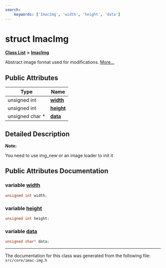 ```yaml
---
search:
    keywords: ['ImacImg', 'width', 'height', 'data']
---
```


# struct ImacImg

[**Class List**](annotated.md) **>** [**ImacImg**](struct_imac_img.md)


Abstract image format used for modifications. [More...](#detailed-description)
## Public Attributes

|Type|Name|
|-----|-----|
|unsigned int|[**width**](struct_imac_img.md#1aca34d28e3d8bcbcadb8edb4e3af24f8c)|
|unsigned int|[**height**](struct_imac_img.md#1ab2e78c61905b4419fcc7b4cfc500fe85)|
|unsigned char \*|[**data**](struct_imac_img.md#1ac24cea2bfcc927fd29bc74d1086707d8)|


## Detailed Description



**Note:**

You need to use img\_new or an image loader to init it 



## Public Attributes Documentation

### variable <a id="1aca34d28e3d8bcbcadb8edb4e3af24f8c" href="#1aca34d28e3d8bcbcadb8edb4e3af24f8c">width</a>

```cpp
unsigned int width;
```



### variable <a id="1ab2e78c61905b4419fcc7b4cfc500fe85" href="#1ab2e78c61905b4419fcc7b4cfc500fe85">height</a>

```cpp
unsigned int height;
```



### variable <a id="1ac24cea2bfcc927fd29bc74d1086707d8" href="#1ac24cea2bfcc927fd29bc74d1086707d8">data</a>

```cpp
unsigned char* data;
```





----------------------------------------
The documentation for this class was generated from the following file: `src/core/imac-img.h`
